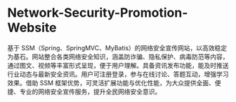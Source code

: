 # Network-Security-Promotion-Website
基于 SSM（Spring、SpringMVC、MyBatis）的网络安全宣传网站，以高效稳定为基石。网站整合各类网络安全知识，涵盖防诈骗、隐私保护、病毒防范等内容，通过图文、视频等丰富形式呈现，便于用户理解。具备资讯发布功能，能及时推送行业动态与最新安全资讯。用户可注册登录，参与在线讨论、答题互动，增强学习效果。借助 SSM 框架优势，可灵活扩展功能与优化性能，为大众提供全面、便捷、专业的网络安全宣传服务，提升全民网络安全意识。 
